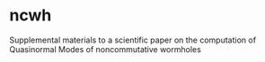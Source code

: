 # ncwh
Supplemental materials to a scientific paper on the computation of Quasinormal Modes of noncommutative wormholes
